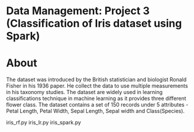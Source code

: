 # Data Management: Project 3 (Classification of Iris dataset using Spark)

# About
The dataset was introduced by the British statistician and biologist Ronald Fisher in his 1936 paper. He collect the data to use multiple measurements in his taxonomy studies. The dataset are widely used in learning classifications technique in machine learning as it provides three different flower class. The dataset contains a set of 150 records under 5 attributes - Petal Length, Petal Width, Sepal Length, Sepal width and Class(Species).




























iris_rf.py
iris_lr.py
iris_spark.py
